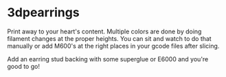 # 3dpearrings

Print away to your heart's content. Multiple colors are done by doing filament changes at the proper heights. You can sit and watch to do that manually or add M600's at the right places in your gcode files after slicing.

Add an earring stud backing with some superglue or E6000 and you're good to go!
